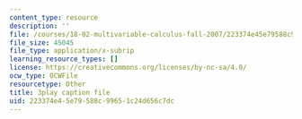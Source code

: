 ```yaml
---
content_type: resource
description: ''
file: /courses/18-02-multivariable-calculus-fall-2007/223374e45e79588c99651c24d656c7dc_ChiM2-MV-qM.vtt
file_size: 45045
file_type: application/x-subrip
learning_resource_types: []
license: https://creativecommons.org/licenses/by-nc-sa/4.0/
ocw_type: OCWFile
resourcetype: Other
title: 3play caption file
uid: 223374e4-5e79-588c-9965-1c24d656c7dc
---
```

